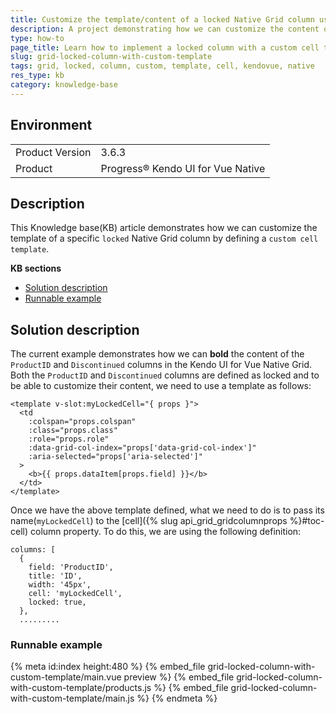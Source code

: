 ```yaml
---
title: Customize the template/content of a locked Native Grid column using a cell template.
description: A project demonstrating how we can customize the content of a locked Native Grid column by defining a custom cell template.
type: how-to
page_title: Learn how to implement a locked column with a custom cell template inside the Native Grid
slug: grid-locked-column-with-custom-template
tags: grid, locked, column, custom, template, cell, kendovue, native
res_type: kb
category: knowledge-base
---
```


## Environment

<table>
    <tbody>
	    <tr>
	    	<td>Product Version</td>
	    	<td>3.6.3</td>
	    </tr>
	    <tr>
	    	<td>Product</td>
	    	<td>Progress® Kendo UI for Vue Native</td>
	    </tr>
    </tbody>
</table>


## Description

This Knowledge base(KB) article demonstrates how we can customize the template of a specific `locked` Native Grid column by defining a `custom cell template`. 


**KB sections**

* [Solution description](#toc-solution-description)
* [Runnable example](#toc-runnable-example)

## Solution description

The current example demonstrates how we can **bold** the content of the `ProductID` and `Discontinued` columns in the Kendo UI for Vue Native Grid. Both the `ProductID` and `Discontinued` columns are defined as locked and to be able to customize their content, we need to use a template as follows:

```js-no-run
<template v-slot:myLockedCell="{ props }">
  <td
    :colspan="props.colspan"
    :class="props.class"
    :role="props.role"
    :data-grid-col-index="props['data-grid-col-index']"
    :aria-selected="props['aria-selected']"
  >
    <b>{{ props.dataItem[props.field] }}</b>
  </td>
</template>
```

Once we have the above template defined, what we need to do is to pass its name(`myLockedCell`) to the [cell]({% slug api_grid_gridcolumnprops %}#toc-cell) column property. To do this, we are using the following definition:
```js-no-run
columns: [
  {
    field: 'ProductID',
    title: 'ID',
    width: '45px',
    cell: 'myLockedCell',
    locked: true,
  },
  .........
```

### Runnable example
{% meta id:index height:480 %}
{% embed_file grid-locked-column-with-custom-template/main.vue preview %}
{% embed_file grid-locked-column-with-custom-template/products.js %}
{% embed_file grid-locked-column-with-custom-template/main.js %}
{% endmeta %}
